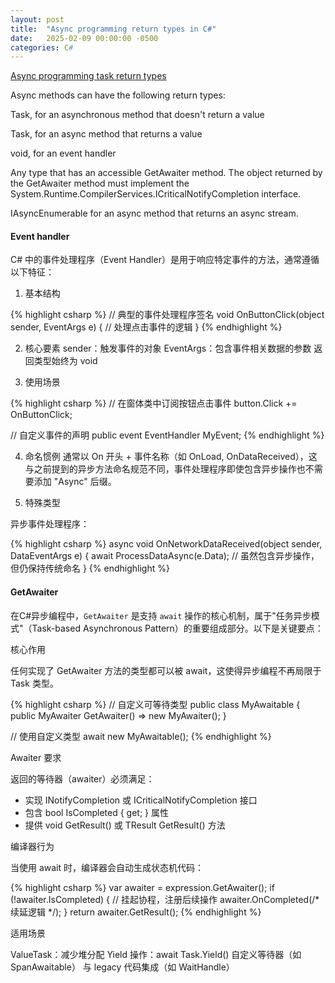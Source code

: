 ```yaml
---
layout: post
title:  "Async programming return types in C#"
date:   2025-02-09 00:00:00 -0500
categories: C#
---
```


[Async programming task return types](https://learn.microsoft.com/en-us/dotnet/csharp/asynchronous-programming/async-return-types)

Async methods can have the following return types:

Task, for an asynchronous method that doesn't return a value

Task<TResult>, for an async method that returns a value

void, for an event handler

Any type that has an accessible GetAwaiter method. The object returned by the GetAwaiter method must implement the System.Runtime.CompilerServices.ICriticalNotifyCompletion interface.

IAsyncEnumerable<T> for an async method that returns an async stream.

#### Event handler

C# 中的事件处理程序（Event Handler）是用于响应特定事件的方法，通常遵循以下特征：

1. 基本结构

{% highlight csharp %}
// 典型的事件处理程序签名
void OnButtonClick(object sender, EventArgs e)
{
    // 处理点击事件的逻辑
}
{% endhighlight %}

2. 核心要素
sender：触发事件的对象
EventArgs：包含事件相关数据的参数
返回类型始终为 void

3. 使用场景

{% highlight csharp %}
// 在窗体类中订阅按钮点击事件
button.Click += OnButtonClick; 

// 自定义事件的声明
public event EventHandler<MyEventArgs> MyEvent;
{% endhighlight %}

4. 命名惯例
通常以 On 开头 + 事件名称（如 OnLoad, OnDataReceived），这与之前提到的异步方法命名规范不同，事件处理程序即使包含异步操作也不需要添加 "Async" 后缀。

5. 特殊类型

异步事件处理程序：

{% highlight csharp %}
async void OnNetworkDataReceived(object sender, DataEventArgs e)
{
    await ProcessDataAsync(e.Data); // 虽然包含异步操作，但仍保持传统命名
}
{% endhighlight %}

#### GetAwaiter

在C#异步编程中，`GetAwaiter` 是支持 `await` 操作的核心机制，属于"任务异步模式"（Task-based Asynchronous Pattern）的重要组成部分。以下是关键要点：

核心作用

任何实现了 GetAwaiter 方法的类型都可以被 await，这使得异步编程不再局限于 Task 类型。

{% highlight csharp %}
// 自定义可等待类型
public class MyAwaitable
{
    public MyAwaiter GetAwaiter() => new MyAwaiter();
}

// 使用自定义类型
await new MyAwaitable();
{% endhighlight %}

Awaiter 要求

返回的等待器（awaiter）必须满足：
- 实现 INotifyCompletion 或 ICriticalNotifyCompletion 接口
- 包含 bool IsCompleted { get; } 属性
- 提供 void GetResult() 或 TResult GetResult() 方法

编译器行为

当使用 await 时，编译器会自动生成状态机代码：

{% highlight csharp %}
var awaiter = expression.GetAwaiter();
if (!awaiter.IsCompleted)
{
    // 挂起协程，注册后续操作
    awaiter.OnCompleted(/* 续延逻辑 */);
}
return awaiter.GetResult();
{% endhighlight %}

适用场景

ValueTask：减少堆分配
Yield 操作：await Task.Yield()
自定义等待器（如 SpanAwaitable）
与 legacy 代码集成（如 WaitHandle）

